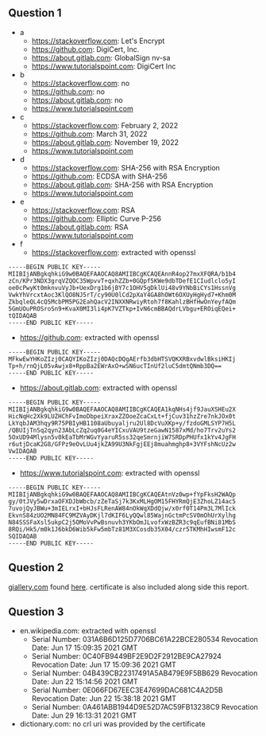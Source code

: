 ## Question 1
- a
  - https://stackoverflow.com: Let's Encrypt
  - https://github.com: DigiCert, Inc.
  - https://about.gitlab.com: GlobalSign nv-sa
  - https://www.tutorialspoint.com: DigiCert Inc
- b
  - https://stackoverflow.com: no 
  - https://github.com: no 
  - https://about.gitlab.com: no 
  - https://www.tutorialspoint.com
- c
  - https://stackoverflow.com: February 2, 2022
  - https://github.com: March 31, 2022
  - https://about.gitlab.com: November 19, 2022 
  - https://www.tutorialspoint.com
- d
  - https://stackoverflow.com: SHA-256 with RSA Encryption 
  - https://github.com: ECDSA with SHA-256 
  - https://about.gitlab.com: SHA-256 with RSA Encryption
  - https://www.tutorialspoint.com
- e
  - https://stackoverflow.com: RSA 
  - https://github.com: Elliptic Curve P-256
  - https://about.gitlab.com: RSA
  - https://www.tutorialspoint.com
- f
  - https://stackoverflow.com: extracted with openssl
```
-----BEGIN PUBLIC KEY-----
MIIBIjANBgkqhkiG9w0BAQEFAAOCAQ8AMIIBCgKCAQEAnnR4op27mxXFQRA/b1b4
zCn/KPr3NDX3grqVZQOC35WpvvT+qxhZZb+0GQpf5KWe9dbTDefE1CIudlclo5yI
oe0cPwyKt0mknvuVyJb+UexDrg1b6jBY7c1OHV5gDklUi48v9YNbBiCYs1HssnVg
VwkYhVrcxtAoc3KlQO8NJ5rT/cy90U0lCd2pXaY4GA8hOWt6OXUyHgHyd7+Khm0M
ZkbqleQL4cQ5McbPM5PG2EahQacV2INXXNRwiyRtoh7f8KahlzBHfHwOnYeyfAQm
5GmUOuPROSroSn9+KvaX0MI3li4pK7VZTkp+IvN6cmBBAQdrLVbgu+EROiqEQei+
tQIDAQAB
-----END PUBLIC KEY-----
```
  - https://github.com: extracted with openssl
```
-----BEGIN PUBLIC KEY-----
MFkwEwYHKoZIzj0CAQYIKoZIzj0DAQcDQgAErfb3dbHTSVQKXRBxvdwlBksiHKIj
Tp+h/rnQjL05vAwjx8+RppBa2EWrAxO+wSN6ucTInUf2luC5dmtQNmb3DQ==
-----END PUBLIC KEY-----
```
  - https://about.gitlab.com: extracted with openssl
```
-----BEGIN PUBLIC KEY-----
MIIBIjANBgkqhkiG9w0BAQEFAAOCAQ8AMIIBCgKCAQEA1kqNHs4jf9JauXSHEu2X
HicNqHc2Xk9LUZHChFvImoDbpeiXraxZZOoeZcaCxLt+fjCuv31hzZre7nkJOx0t
LkYqbJAM3hqy9R75PBIyHB1108aUbuyaljru2Ul8DcVuXKp+y/fzdoGMLSYP7H5L
/QBUIjTnSq2qyn23AbLcZq2uq0G4eYICxuVAU9tzeGawN1587xMd/ho7Trv2uYs2
5OxUD94Mlysn5v0kEaTbMrWGvYyaruR5ss32qeSmrnjiW7SRDpPHUfx1kYv4JgFH
r6utjDcaK2G8/GFPz9eOvLUu4jkZA99U3NkFgjEEj8muahmghp8+3VYFshNcUz2w
VwIDAQAB
-----END PUBLIC KEY-----
```
  - https://www.tutorialspoint.com: extracted with openssl
```
-----BEGIN PUBLIC KEY-----
MIIBIjANBgkqhkiG9w0BAQEFAAOCAQ8AMIIBCgKCAQEAtnVz0wp+fYpFksH2WAQp
gy/0tJVy5wDrxaOFXDJbWbcb/zZeTaSj7k3KxMLHgOM15FHYRmQjE3ZhoLZ14ac5
7uvojQyJBWu+3mIELrxI+bHJsFLRenAW84nOkWqXDdQjw/x0rf0T14Pm3L7MlIck
EkvnS84zUO2MN84FC9MZVAyDKjl7dKIF6LyQQwl85WajnGctmPcSV0mOhUrXylhg
N84SSSFaXsl5ukpC2j5OMoVvPwBsnuvh3YKbOmJLvofxWzBZR3c9qEufBNi81MbS
8RQi/Hk5/m0k1J6bkD6Wib5kFw5mbTz81M3XCosdb35X04/czr5TKMhHIwsmF12c
SQIDAQAB
-----END PUBLIC KEY-----
```
## Question 2
[giallery.com](https://giallery.com/) found [here](https://www.sigmamedia.net/badssl/Iran%20(Islamic%20Republic%20of).html). certificate is also included along side this report.

## Question 3

- en.wikipedia.com: extracted with openssl
  - Serial Number: 031A6B6D125D7706BC61A22BCE280534
      Revocation Date: Jun 17 15:09:35 2021 GMT
  - Serial Number: 0C40FB9449BF2E9D2F2912BE9CA27924
      Revocation Date: Jun 17 15:09:36 2021 GMT
  - Serial Number: 04B439CB22317491A5AB479E9F5BB629
      Revocation Date: Jun 22 15:14:56 2021 GMT
  - Serial Number: 0E066FD67EEC3E47699DAC681C4A2D5B
      Revocation Date: Jun 22 15:38:18 2021 GMT
  - Serial Number: 0A461ABB1944D9E52D7AC59FB13238C9
      Revocation Date: Jun 29 16:13:31 2021 GMT
- dictionary.com: no crl uri was provided by the certificate

